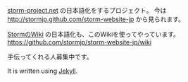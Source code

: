 [storm-project.net](htttp://storm-project.net) の日本語化をするプロジェクト。
今は http://stormjp.github.com/storm-website-jp から見られます。

[StormのWiki](https://github.com/nathanmarz/storm/wiki/Creating-a-new-Storm-project) の日本語化も、このWikiを使ってやっています。
https://github.com/stormjp/storm-website-jp/wiki

手伝ってくれる人募集中です。

It is written using [Jekyll](https://github.com/mojombo/jekyll).